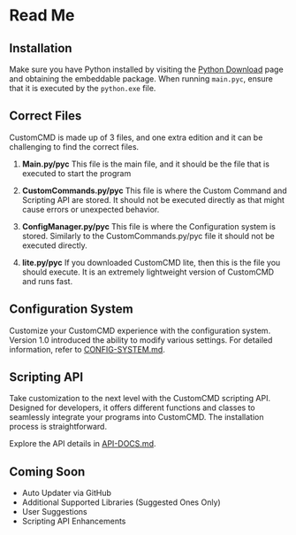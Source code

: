 # Read Me

## Installation
Make sure you have Python installed by visiting the [Python Download](https://www.python.org/downloads/release/python-3120/) page and obtaining the embeddable package. When running `main.pyc`, ensure that it is executed by the `python.exe` file.

## Correct Files
CustomCMD is made up of 3 files, and one extra edition and it can be challenging to find the correct files.

1. **Main.py/pyc**
    This file is the main file, and it should be the file that is executed to start the program

2. **CustomCommands.py/pyc**
    This file is where the Custom Command and Scripting API are stored.  It should not be executed directly as that might cause errors or unexpected behavior.

3. **ConfigManager.py/pyc**
    This file is where the Configuration system is stored.  Similarly to the CustomCommands.py/pyc file it should not be executed directly.

4. **lite.py/pyc**
    If you downloaded CustomCMD lite, then this is the file you should execute.  It is an extremely lightweight version of CustomCMD and runs fast.

## Configuration System
Customize your CustomCMD experience with the configuration system. Version 1.0 introduced the ability to modify various settings. For detailed information, refer to [CONFIG-SYSTEM.md](CONFIG-SYSTEM.md).

## Scripting API
Take customization to the next level with the CustomCMD scripting API. Designed for developers, it offers different functions and classes to seamlessly integrate your programs into CustomCMD. The installation process is straightforward.

Explore the API details in [API-DOCS.md](API-DOCS.md).

## Coming Soon
- Auto Updater via GitHub
- Additional Supported Libraries (Suggested Ones Only)
- User Suggestions
- Scripting API Enhancements
